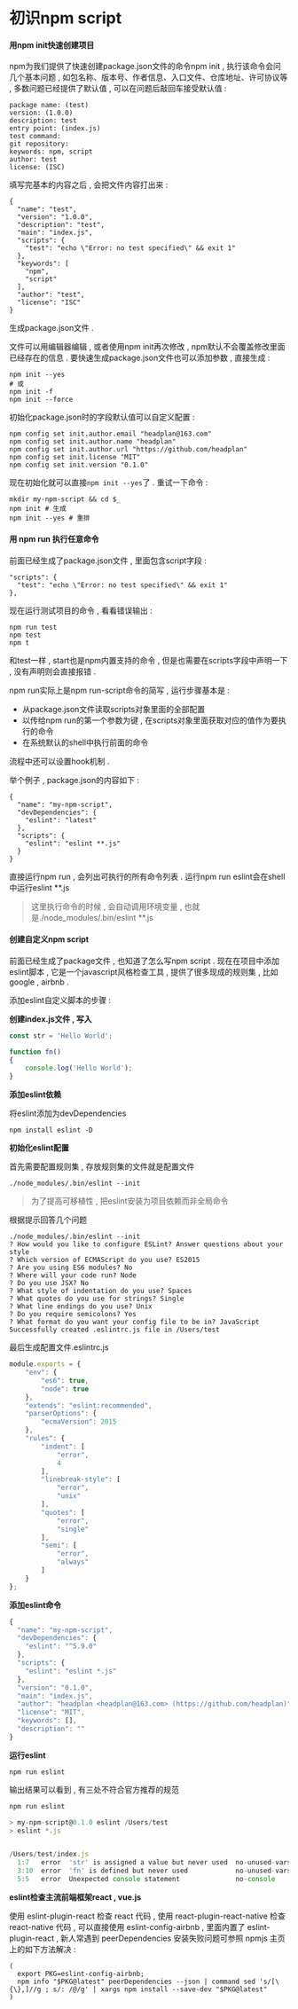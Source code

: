 # 初识npm script

#### 用npm init快速创建项目

npm为我们提供了快速创建package.json文件的命令npm init , 执行该命令会问几个基本问题 , 如包名称、版本号、作者信息、入口文件、仓库地址、许可协议等 , 多数问题已经提供了默认值 , 可以在问题后敲回车接受默认值 :

```
package name: (test)
version: (1.0.0)
description: test
entry point: (index.js)
test command:
git repository:
keywords: npm, script
author: test
license: (ISC)
```

填写完基本的内容之后 , 会把文件内容打出来 :

```
{
  "name": "test",
  "version": "1.0.0",
  "description": "test",
  "main": "index.js",
  "scripts": {
    "test": "echo \"Error: no test specified\" && exit 1"
  },
  "keywords": [
    "npm",
    "script"
  ],
  "author": "test",
  "license": "ISC"
}
```

生成package.json文件 .

文件可以用编辑器编辑 , 或者使用npm init再次修改 , npm默认不会覆盖修改里面已经存在的信息 . 要快速生成package.json文件也可以添加参数 , 直接生成 :

```
npm init --yes
# 或
npm init -f
npm init --force
```

初始化package.json时的字段默认值可以自定义配置 :

```
npm config set init.author.email "headplan@163.com"
npm config set init.author.name "headplan"
npm config set init.author.url "https://github.com/headplan"
npm config set init.license "MIT"
npm config set init.version "0.1.0"
```

现在初始化就可以直接`npm init --yes`了 . 重试一下命令 :

```
mkdir my-npm-script && cd $_
npm init # 生成
npm init --yes # 重排
```

#### 用 npm run 执行任意命令

前面已经生成了package.json文件 , 里面包含script字段 :

```
"scripts": {
  "test": "echo \"Error: no test specified\" && exit 1"
},
```

现在运行测试项目的命令 , 看看错误输出 :

```
npm run test
npm test
npm t
```

和test一样 , start也是npm内置支持的命令 , 但是也需要在scripts字段中声明一下 , 没有声明则会直接报错 .

npm run实际上是npm run-script命令的简写 , 运行步骤基本是 :

* 从package.json文件读取scripts对象里面的全部配置
* 以传给npm run的第一个参数为键 , 在scripts对象里面获取对应的值作为要执行的命令
* 在系统默认的shell中执行前面的命令

流程中还可以设置hook机制 .

举个例子 , package.json的内容如下 :

```
{
  "name": "my-npm-script",
  "devDependencies": {
    "eslint": "latest"
  },
  "scripts": {
    "eslint": "eslint **.js"
  }
}
```

直接运行npm run , 会列出可执行的所有命令列表 . 运行npm run eslint会在shell中运行eslint \*\*.js

> 这里执行命令的时候 , 会自动调用环境变量 , 也就是./node\_modules/.bin/eslint \*\*.js

#### 创建自定义npm script

前面已经生成了package文件 , 也知道了怎么写npm script . 现在在项目中添加eslint脚本 , 它是一个javascript风格检查工具 , 提供了很多现成的规则集 , 比如google , airbnb .

添加eslint自定义脚本的步骤 :

**创建index.js文件 , 写入**

```js
const str = 'Hello World';

function fn()
{
    console.log('Hello World');
}
```

**添加eslint依赖**

将eslint添加为devDependencies

```
npm install eslint -D
```

**初始化eslint配置**

首先需要配置规则集 , 存放规则集的文件就是配置文件

```
./node_modules/.bin/eslint --init
```

> 为了提高可移植性 , 把eslint安装为项目依赖而非全局命令

根据提示回答几个问题

```
./node_modules/.bin/eslint --init
? How would you like to configure ESLint? Answer questions about your style
? Which version of ECMAScript do you use? ES2015
? Are you using ES6 modules? No
? Where will your code run? Node
? Do you use JSX? No
? What style of indentation do you use? Spaces
? What quotes do you use for strings? Single
? What line endings do you use? Unix
? Do you require semicolons? Yes
? What format do you want your config file to be in? JavaScript
Successfully created .eslintrc.js file in /Users/test
```

最后生成配置文件.eslintrc.js

```js
module.exports = {
    "env": {
        "es6": true,
        "node": true
    },
    "extends": "eslint:recommended",
    "parserOptions": {
        "ecmaVersion": 2015
    },
    "rules": {
        "indent": [
            "error",
            4
        ],
        "linebreak-style": [
            "error",
            "unix"
        ],
        "quotes": [
            "error",
            "single"
        ],
        "semi": [
            "error",
            "always"
        ]
    }
};
```

**添加eslint命令**

```js
{
  "name": "my-npm-script",
  "devDependencies": {
    "eslint": "^5.9.0"
  },
  "scripts": {
    "eslint": "eslint *.js"
  },
  "version": "0.1.0",
  "main": "index.js",
  "author": "headplan <headplan@163.com> (https://github.com/headplan)",
  "license": "MIT",
  "keywords": [],
  "description": ""
}
```

**运行eslint**

```
npm run eslint
```

输出结果可以看到 , 有三处不符合官方推荐的规范

```js
npm run eslint

> my-npm-script@0.1.0 eslint /Users/test
> eslint *.js


/Users/test/index.js
  1:7   error  'str' is assigned a value but never used  no-unused-vars
  3:10  error  'fn' is defined but never used            no-unused-vars
  5:5   error  Unexpected console statement              no-console
```

**eslint检查主流前端框架react , vue.js**

使用 eslint-plugin-react 检查 react 代码 , 使用 react-plugin-react-native 检查 react-native 代码 , 可以直接使用 eslint-config-airbnb , 里面内置了 eslint-plugin-react , 新人常遇到 peerDependencies 安装失败问题可参照 npmjs 主页上的如下方法解决 : 

```
(
  export PKG=eslint-config-airbnb;
  npm info "$PKG@latest" peerDependencies --json | command sed 's/[\{\},]//g ; s/: /@/g' | xargs npm install --save-dev "$PKG@latest"
)
```



